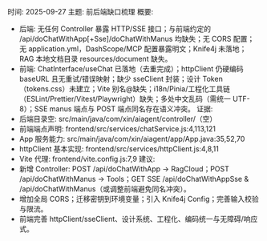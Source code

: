 时间: 2025-09-27
主题: 前后端缺口梳理
概要:
- 后端: 无任何 Controller 暴露 HTTP/SSE 接口；与前端约定的 /api/doChatWithApp[+Sse]/doChatWithManus 均缺失；无 CORS 配置；无 application.yml，DashScope/MCP 配置暴露明文；Knife4j 未落地；RAG 本地文档目录 resources/document 缺失。
- 前端: ChatInterface/useChat 已落地（去重完成）；httpClient 仍硬编码 baseURL 且无重试/错误映射；缺少 sseClient 封装；设计 Token（tokens.css）未建立；Vite 别名@缺失；i18n/Pinia/工程化工具链（ESLint/Prettier/Vitest/Playwright）缺失；多处中文乱码（需统一 UTF-8）；SSE manus 端点与 POST 端点同名存在语义冲突。
证据:
- 后端目录空: src/main/java/com/xin/aiagent/controller/（空）
- 前端端点声明: frontend/src/services/chatService.js:4,113,121
- App 服务能力: src/main/java/com/xin/aiagent/app/App.java:35,52,70
- httpClient 基本实现: frontend/src/services/httpClient.js:4,8,11
- Vite 代理: frontend/vite.config.js:7,9
建议:
- 新增 Controller: POST /api/doChatWithApp -> RagCloud；POST /api/doChatWithManus -> Tools；GET SSE /api/doChatWithAppSse & /api/doChatWithManus（或调整前端避免同名冲突）。
- 增加全局 CORS；迁移密钥到环境变量；引入 Knife4j Config；完善输入校验与限流。
- 前端完善 httpClient/sseClient、设计系统、工程化、编码统一与无障碍/响应式。